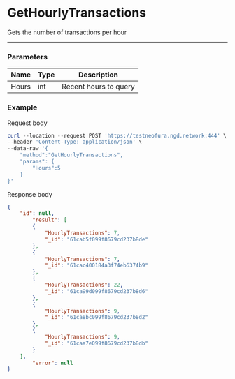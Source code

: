 # GetHourlyTransactions
Gets the number of transactions per hour
<hr>

### Parameters

|    Name    | Type | Description |
| ---------- | --- |    ------    |
| Hours      | int| Recent hours to query |



### Example

Request body

```powershell
curl --location --request POST 'https://testneofura.ngd.network:444' \
--header 'Content-Type: application/json' \
--data-raw '{
    "method":"GetHourlyTransactions",
    "params": {
        "Hours":5
    }
}'
```

Response body

```json
{
    "id": null,
        "result": [
        {
            "HourlyTransactions": 7,
            "_id": "61cab5f099f8679cd237b8de"
        },
        {
            "HourlyTransactions": 7,
            "_id": "61cac400184a3f74eb6374b9"
        },
        {
            "HourlyTransactions": 22,
            "_id": "61ca99d099f8679cd237b8d6"
        },
        {
            "HourlyTransactions": 9,
            "_id": "61ca8bc099f8679cd237b8d2"
        },
        {
            "HourlyTransactions": 9,
            "_id": "61caa7e099f8679cd237b8db"
        }
    ],
        "error": null
}
```
